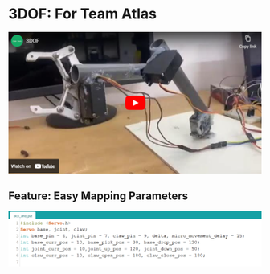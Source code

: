 # 3DOF: For Team Atlas

[![Watch this project in Action!](_media/img/yt_thumb_1.png)](https://youtu.be/Mth5HUfYR-o)


## Feature: Easy Mapping Parameters
![IDE Picture](_media/img/easy_parameter.png)